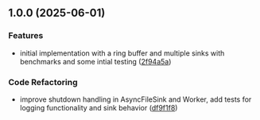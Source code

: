 ## 1.0.0 (2025-06-01)


### Features

* initial implementation with a ring buffer and multiple sinks with benchmarks and some intial testing ([2f94a5a](https://github.com/bxrne/logmgr/commit/2f94a5a9b7757f6d7ed56470460b91763883f5ca))


### Code Refactoring

* improve shutdown handling in AsyncFileSink and Worker, add tests for logging functionality and sink behavior ([df9f1f8](https://github.com/bxrne/logmgr/commit/df9f1f8a1c4cb5502620a0dcb86623ce96038560))
